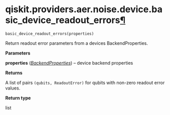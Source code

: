 # qiskit.providers.aer.noise.device.basic\_device\_readout\_errors[¶](#qiskit-providers-aer-noise-device-basic-device-readout-errors "Permalink to this headline")

<span id="undefined" />

`basic_device_readout_errors(properties)`

Return readout error parameters from a devices BackendProperties.

**Parameters**

**properties** ([*BackendProperties*](qiskit.providers.models.BackendProperties#qiskit.providers.models.BackendProperties "qiskit.providers.models.BackendProperties")) – device backend properties

**Returns**

A list of pairs `(qubits, ReadoutError)` for qubits with non-zero readout error values.

**Return type**

list
